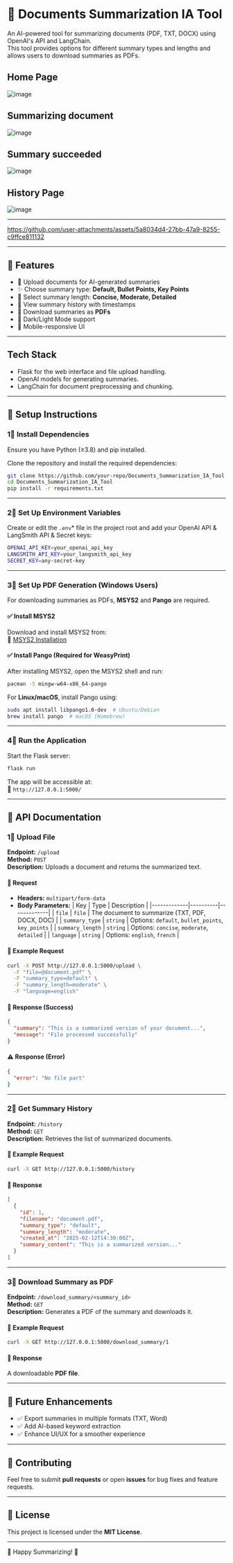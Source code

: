 # 📝 Documents Summarization IA Tool

An AI-powered tool for summarizing documents (PDF, TXT, DOCX) using OpenAI's API and LangChain.  
This tool provides options for different summary types and lengths and allows users to download summaries as PDFs.

## Home Page

![image](https://github.com/user-attachments/assets/4de98845-ee93-4a16-927a-a860484b445b)

## Summarizing document

![image](https://github.com/user-attachments/assets/7788aacf-87b5-4165-8c86-03dce9baa017)

## Summary succeeded

![image](https://github.com/user-attachments/assets/b80dcfcf-64fb-42f0-9709-01eabe45d3f8)

## History Page

![image](https://github.com/user-attachments/assets/2b71657b-2ac1-47df-9f41-42cd9353c407)

---

https://github.com/user-attachments/assets/5a8034d4-27bb-47a9-8255-c9ffce811132

---

## 🚀 Features
- 📝 Upload documents for AI-generated summaries
- ✨ Choose summary type: **Default, Bullet Points, Key Points**
- 📏 Select summary length: **Concise, Moderate, Detailed**
- 💜 View summary history with timestamps
- 📅 Download summaries as **PDFs**
- 🎨 Dark/Light Mode support
- 📱 Mobile-responsive UI

---

##  **Tech Stack**

- Flask for the web interface and file upload handling.
- OpenAI models for generating summaries.
- LangChain for document preprocessing and chunking.

---

## 📌 **Setup Instructions**

### **1⃣ Install Dependencies**
Ensure you have Python (≥3.8) and pip installed.

Clone the repository and install the required dependencies:
```sh
git clone https://github.com/your-repo/Documents_Summarization_IA_Tool.git
cd Documents_Summarization_IA_Tool
pip install -r requirements.txt
```

---

### **2⃣ Set Up Environment Variables**

Create or edit the `.env`* file in the project root and add your OpenAI API & LangSmith API & Secret keys:

```sh
OPENAI_API_KEY=your_openai_api_key
LANGSMITH_API_KEY=your_langsmith_api_key
SECRET_KEY=any-secret-key
```

---

### **3⃣ Set Up PDF Generation (Windows Users)**
For downloading summaries as PDFs, **MSYS2** and **Pango** are required.

#### ✅ **Install MSYS2**
Download and install MSYS2 from:  
🔗 [MSYS2 Installation](https://www.msys2.org/#installation)

#### ✅ **Install Pango (Required for WeasyPrint)**
After installing MSYS2, open the MSYS2 shell and run:
```sh
pacman -S mingw-w64-x86_64-pango
```

For **Linux/macOS**, install Pango using:
```sh
sudo apt install libpango1.0-dev  # Ubuntu/Debian
brew install pango  # macOS (Homebrew)
```

---

### **4⃣ Run the Application**
Start the Flask server:
```sh
flask run
```
The app will be accessible at:  
🤾 `http://127.0.0.1:5000/`

---

## 💼 API Documentation

### **1⃣ Upload File**
**Endpoint:** `/upload`  
**Method:** `POST`  
**Description:** Uploads a document and returns the summarized text.  

#### **📄 Request**
- **Headers:** `multipart/form-data`
- **Body Parameters:**
  | Key          | Type      | Description |
  |-------------|----------|-------------|
  | `file`      | `file`   | The document to summarize (TXT, PDF, DOCX, DOC) |
  | `summary_type` | `string` | Options: `default`, `bullet_points`, `key_points` |
  | `summary_length` | `string` | Options: `concise`, `moderate`, `detailed` |
  | `language`  | `string` | Options: `english`, `french` |

#### **📅 Example Request**
```sh
curl -X POST http://127.0.0.1:5000/upload \
  -F "file=@document.pdf" \
  -F "summary_type=default" \
  -F "summary_length=moderate" \
  -F "language=english"
```

#### **📄 Response (Success)**
```json
{
  "summary": "This is a summarized version of your document...",
  "message": "File processed successfully"
}
```

#### **⚠️ Response (Error)**
```json
{
  "error": "No file part"
}
```

---

### **2⃣ Get Summary History**
**Endpoint:** `/history`  
**Method:** `GET`  
**Description:** Retrieves the list of summarized documents.

#### **📅 Example Request**
```sh
curl -X GET http://127.0.0.1:5000/history
```

#### **📄 Response**
```json
[
  {
    "id": 1,
    "filename": "document.pdf",
    "summary_type": "default",
    "summary_length": "moderate",
    "created_at": "2025-02-12T14:30:00Z",
    "summary_content": "This is a summarized version..."
  }
]
```

---

### **3⃣ Download Summary as PDF**
**Endpoint:** `/download_summary/<summary_id>`  
**Method:** `GET`  
**Description:** Generates a PDF of the summary and downloads it.

#### **📅 Example Request**
```sh
curl -X GET http://127.0.0.1:5000/download_summary/1
```

#### **📄 Response**
A downloadable **PDF file**.

---

## 📀 **Future Enhancements**
- ✅ Export summaries in multiple formats (TXT, Word)
- ✅ Add AI-based keyword extraction
- ✅ Enhance UI/UX for a smoother experience

---

## 🤝 **Contributing**
Feel free to submit **pull requests** or open **issues** for bug fixes and feature requests.

---

## 💜 **License**
This project is licensed under the **MIT License**.

---

🚀 Happy Summarizing! 🎉


